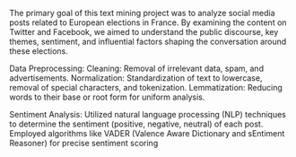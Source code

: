 The primary goal of this text mining project was to analyze social media posts related to European elections in France. 
By examining the content on Twitter and Facebook, we aimed to understand the public discourse, key themes, sentiment, 
and influential factors shaping the conversation around these elections.

Data Preprocessing:
Cleaning: Removal of irrelevant data, spam, and advertisements.
Normalization: Standardization of text to lowercase, removal of special characters, and tokenization.
Lemmatization: Reducing words to their base or root form for uniform analysis.

Sentiment Analysis:
Utilized natural language processing (NLP) techniques to determine the sentiment (positive, negative, neutral) of each post.
Employed algorithms like VADER (Valence Aware Dictionary and sEntiment Reasoner) for precise sentiment scoring
